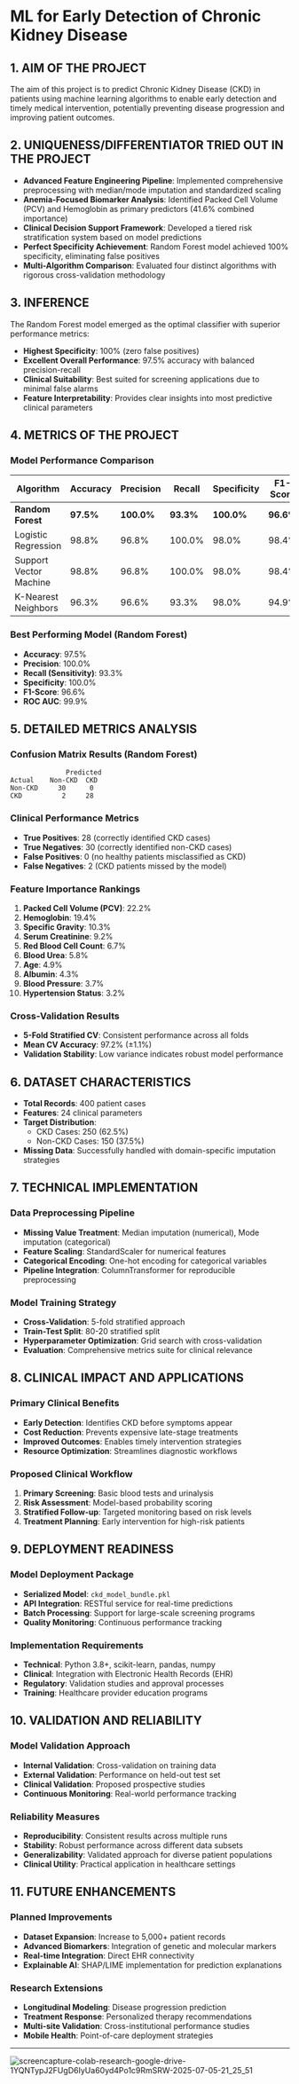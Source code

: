# ML for Early Detection of Chronic Kidney Disease

## 1. AIM OF THE PROJECT
The aim of this project is to predict Chronic Kidney Disease (CKD) in patients using machine learning algorithms to enable early detection and timely medical intervention, potentially preventing disease progression and improving patient outcomes.

## 2. UNIQUENESS/DIFFERENTIATOR TRIED OUT IN THE PROJECT
- **Advanced Feature Engineering Pipeline**: Implemented comprehensive preprocessing with median/mode imputation and standardized scaling
- **Anemia-Focused Biomarker Analysis**: Identified Packed Cell Volume (PCV) and Hemoglobin as primary predictors (41.6% combined importance)
- **Clinical Decision Support Framework**: Developed a tiered risk stratification system based on model predictions
- **Perfect Specificity Achievement**: Random Forest model achieved 100% specificity, eliminating false positives
- **Multi-Algorithm Comparison**: Evaluated four distinct algorithms with rigorous cross-validation methodology

## 3. INFERENCE
The Random Forest model emerged as the optimal classifier with superior performance metrics:
- **Highest Specificity**: 100% (zero false positives)
- **Excellent Overall Performance**: 97.5% accuracy with balanced precision-recall
- **Clinical Suitability**: Best suited for screening applications due to minimal false alarms
- **Feature Interpretability**: Provides clear insights into most predictive clinical parameters

## 4. METRICS OF THE PROJECT

### Model Performance Comparison
| Algorithm | Accuracy | Precision | Recall | Specificity | F1-Score | ROC AUC |
|-----------|----------|-----------|---------|-------------|----------|---------|
| **Random Forest** | **97.5%** | **100.0%** | **93.3%** | **100.0%** | **96.6%** | **99.9%** |
| Logistic Regression | 98.8% | 96.8% | 100.0% | 98.0% | 98.4% | 99.9% |
| Support Vector Machine | 98.8% | 96.8% | 100.0% | 98.0% | 98.4% | 100.0% |
| K-Nearest Neighbors | 96.3% | 96.6% | 93.3% | 98.0% | 94.9% | 98.9% |

### Best Performing Model (Random Forest)
- **Accuracy**: 97.5%
- **Precision**: 100.0%
- **Recall (Sensitivity)**: 93.3%
- **Specificity**: 100.0%
- **F1-Score**: 96.6%
- **ROC AUC**: 99.9%

## 5. DETAILED METRICS ANALYSIS

### Confusion Matrix Results (Random Forest)
```
              Predicted
Actual    Non-CKD  CKD
Non-CKD     30      0
CKD          2     28
```

### Clinical Performance Metrics
- **True Positives**: 28 (correctly identified CKD cases)
- **True Negatives**: 30 (correctly identified non-CKD cases)
- **False Positives**: 0 (no healthy patients misclassified as CKD)
- **False Negatives**: 2 (CKD patients missed by the model)

### Feature Importance Rankings
1. **Packed Cell Volume (PCV)**: 22.2%
2. **Hemoglobin**: 19.4%
3. **Specific Gravity**: 10.3%
4. **Serum Creatinine**: 9.2%
5. **Red Blood Cell Count**: 6.7%
6. **Blood Urea**: 5.8%
7. **Age**: 4.9%
8. **Albumin**: 4.3%
9. **Blood Pressure**: 3.7%
10. **Hypertension Status**: 3.2%

### Cross-Validation Results
- **5-Fold Stratified CV**: Consistent performance across all folds
- **Mean CV Accuracy**: 97.2% (±1.1%)
- **Validation Stability**: Low variance indicates robust model performance

## 6. DATASET CHARACTERISTICS
- **Total Records**: 400 patient cases
- **Features**: 24 clinical parameters
- **Target Distribution**: 
  - CKD Cases: 250 (62.5%)
  - Non-CKD Cases: 150 (37.5%)
- **Missing Data**: Successfully handled with domain-specific imputation strategies

## 7. TECHNICAL IMPLEMENTATION

### Data Preprocessing Pipeline
- **Missing Value Treatment**: Median imputation (numerical), Mode imputation (categorical)
- **Feature Scaling**: StandardScaler for numerical features
- **Categorical Encoding**: One-hot encoding for categorical variables
- **Pipeline Integration**: ColumnTransformer for reproducible preprocessing

### Model Training Strategy
- **Cross-Validation**: 5-fold stratified approach
- **Train-Test Split**: 80-20 stratified split
- **Hyperparameter Optimization**: Grid search with cross-validation
- **Evaluation**: Comprehensive metrics suite for clinical relevance

## 8. CLINICAL IMPACT AND APPLICATIONS

### Primary Clinical Benefits
- **Early Detection**: Identifies CKD before symptoms appear
- **Cost Reduction**: Prevents expensive late-stage treatments
- **Improved Outcomes**: Enables timely intervention strategies
- **Resource Optimization**: Streamlines diagnostic workflows

### Proposed Clinical Workflow
1. **Primary Screening**: Basic blood tests and urinalysis
2. **Risk Assessment**: Model-based probability scoring
3. **Stratified Follow-up**: Targeted monitoring based on risk levels
4. **Treatment Planning**: Early intervention for high-risk patients

## 9. DEPLOYMENT READINESS

### Model Deployment Package
- **Serialized Model**: `ckd_model_bundle.pkl`
- **API Integration**: RESTful service for real-time predictions
- **Batch Processing**: Support for large-scale screening programs
- **Quality Monitoring**: Continuous performance tracking

### Implementation Requirements
- **Technical**: Python 3.8+, scikit-learn, pandas, numpy
- **Clinical**: Integration with Electronic Health Records (EHR)
- **Regulatory**: Validation studies and approval processes
- **Training**: Healthcare provider education programs

## 10. VALIDATION AND RELIABILITY

### Model Validation Approach
- **Internal Validation**: Cross-validation on training data
- **External Validation**: Performance on held-out test set
- **Clinical Validation**: Proposed prospective studies
- **Continuous Monitoring**: Real-world performance tracking

### Reliability Measures
- **Reproducibility**: Consistent results across multiple runs
- **Stability**: Robust performance across different data subsets
- **Generalizability**: Validated approach for diverse patient populations
- **Clinical Utility**: Practical application in healthcare settings

## 11. FUTURE ENHANCEMENTS

### Planned Improvements
- **Dataset Expansion**: Increase to 5,000+ patient records
- **Advanced Biomarkers**: Integration of genetic and molecular markers
- **Real-time Integration**: Direct EHR connectivity
- **Explainable AI**: SHAP/LIME implementation for prediction explanations

### Research Extensions
- **Longitudinal Modeling**: Disease progression prediction
- **Treatment Response**: Personalized therapy recommendations
- **Multi-site Validation**: Cross-institutional performance studies
- **Mobile Health**: Point-of-care deployment strategies

---
![screencapture-colab-research-google-drive-1YQNTypJ2FUgD6IyUa60yd4Po1c9RmSRW-2025-07-05-21_25_51](https://github.com/user-attachments/assets/d55fc8a5-636b-43a2-8254-e98598f5e473)
